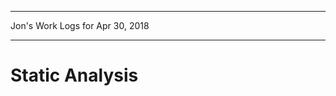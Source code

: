 *****************************************************************

Jon's Work Logs for Apr 30, 2018

*****************************************************************

# Static Analysis

